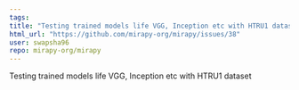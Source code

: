 ```yaml
---
tags: 
title: "Testing trained models life VGG, Inception etc with HTRU1 dataset"
html_url: "https://github.com/mirapy-org/mirapy/issues/38"
user: swapsha96
repo: mirapy-org/mirapy
---
```


Testing trained models life VGG, Inception etc with HTRU1 dataset